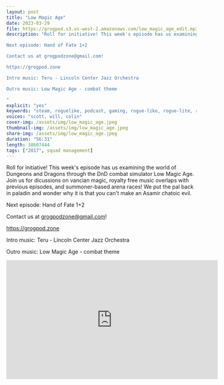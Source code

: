```yaml
---
layout: post
title: "Low Magic Age"
date: 2023-03-29
file: https://grogpod.s3.us-west-2.amazonaws.com/low_magic_age_edit.mp3
description: "Roll for initiative! This week's episode has us examining the world of Dungeons and Dragons through the DnD combat simulator Low Magic Age. Join us for dicussions on vancian magic, royalty free music overlaps with previous episodes, and summoner-based arena races! We put the pal back in paladin and wonder why it is that you can't make an Asamir chatoic evil.

Next episode: Hand of Fate 1+2

Contact us at grogpodzone@gmail.com!

https://grogpod.zone

Intro music: Teru - Lincoln Center Jazz Orchestra

Outro music: Low Magic Age - combat theme

"
explicit: "yes" 
keywords: "steam, roguelike, podcast, gaming, rogue-like, rogue-lite, roguelite"
voices: "scott, will, colin"
cover-img: /assets/img/low_magic_age.jpeg
thumbnail-img: /assets/img/low_magic_age.jpeg
share-img: /assets/img/low_magic_age.jpeg
duration: "56:31"
length: 38607444
tags: ["2017", squad management]
---
```


Roll for initiative! This week's episode has us examining the world of Dungeons and Dragons through the DnD combat simulator Low Magic Age. Join us for dicussions on vancian magic, royalty free music overlaps with previous episodes, and summoner-based arena races! We put the pal back in paladin and wonder why it is that you can't make an Asamir chatoic evil.

Next episode: Hand of Fate 1+2

Contact us at grogpodzone@gmail.com!

https://grogpod.zone

Intro music: Teru - Lincoln Center Jazz Orchestra

Outro music: Low Magic Age - combat theme

<div class="embed-responsive embed-responsive-16by9">
<iframe width="560" height="315" src="https://www.youtube.com/embed/FzRY9SO9zbw" title="YouTube video player" frameborder="0" allow="accelerometer; autoplay; clipboard-write; encrypted-media; gyroscope; picture-in-picture" allowfullscreen></iframe>
</div>
